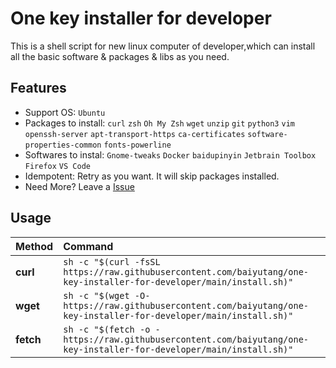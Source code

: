 # One key installer for developer

This is a shell script for new linux computer of developer,which can install all the basic software & packages & libs as you need.

## Features
- Support OS: `Ubuntu`
- Packages to install: `curl` `zsh` `Oh My Zsh` `wget` `unzip` `git` `python3` `vim` `openssh-server` `apt-transport-https` `ca-certificates` `software-properties-common` `fonts-powerline`
- Softwares to instal: `Gnome-tweaks` `Docker` `baidupinyin` `Jetbrain Toolbox` `Firefox` `VS Code`
- Idempotent: Retry as you want. It will skip packages installed.
- Need More? Leave a [Issue](https://github.com/baiyutang/one-key-installer-for-developer/issues/new)
## Usage

| Method    | Command                                                                                           |
|:----------|:--------------------------------------------------------------------------------------------------|
| **curl**  | `sh -c "$(curl -fsSL https://raw.githubusercontent.com/baiyutang/one-key-installer-for-developer/main/install.sh)"` |
| **wget**  | `sh -c "$(wget -O- https://raw.githubusercontent.com/baiyutang/one-key-installer-for-developer/main/install.sh)"`   |
| **fetch** | `sh -c "$(fetch -o - https://raw.githubusercontent.com/baiyutang/one-key-installer-for-developer/main/install.sh)"` |
